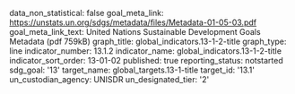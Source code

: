 data_non_statistical: false
goal_meta_link: https://unstats.un.org/sdgs/metadata/files/Metadata-01-05-03.pdf
goal_meta_link_text: United Nations Sustainable Development Goals Metadata (pdf 759kB)
graph_title: global_indicators.13-1-2-title
graph_type: line
indicator_number: 13.1.2
indicator_name: global_indicators.13-1-2-title
indicator_sort_order: 13-01-02
published: true
reporting_status: notstarted
sdg_goal: '13'
target_name: global_targets.13-1-title
target_id: '13.1'
un_custodian_agency: UNISDR
un_designated_tier: '2'